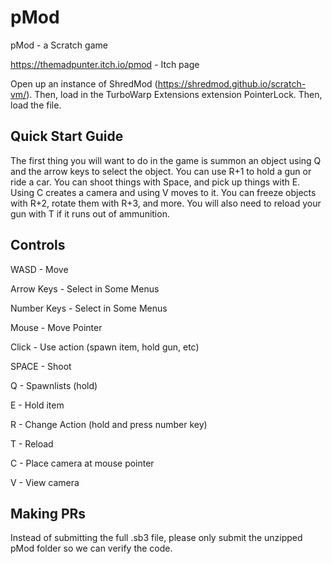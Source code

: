 # pMod
pMod - a Scratch game

https://themadpunter.itch.io/pmod - Itch page

Open up an instance of ShredMod (https://shredmod.github.io/scratch-vm/). Then, load in the TurboWarp Extensions extension PointerLock. Then, load the file.

## Quick Start Guide

The first thing you will want to do in the game is summon an object using Q and the arrow keys to select the object. You can use R+1 to hold a gun or ride a car. You can shoot things with Space, and pick up things with E. Using C creates a camera and using V moves to it. You can freeze objects with R+2, rotate them with R+3, and more. You will also need to reload your gun with T if it runs out of ammunition.

## Controls

WASD - Move

Arrow Keys - Select in Some Menus

Number Keys - Select in Some Menus

Mouse - Move Pointer

Click - Use action (spawn item, hold gun, etc)

SPACE - Shoot

Q - Spawnlists (hold)

E - Hold item

R - Change Action (hold and press number key)

T - Reload

C - Place camera at mouse pointer

V - View camera

## Making PRs

Instead of submitting the full .sb3 file, please only submit the unzipped pMod folder so we can verify the code.
